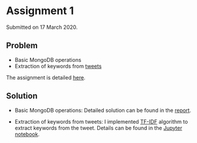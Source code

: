 # Assignment 1

Submitted on 17 March 2020.

## Problem

- Basic MongoDB operations
- Extraction of keywords from [tweets](/tweets.json)

The assignment is detailed [here](/Problem.pdf).

## Solution

- Basic MongoDB operations: Detailed solution can be found in the [report](/Report.pdf).

- Extraction of keywords from tweets: I implemented [TF-IDF](https://en.wikipedia.org/wiki/Tf%E2%80%93idf) algorithm to extract keywords from the tweet. Details can be found in the [Jupyter notebook](/Assn-1.ipynb).
